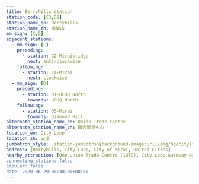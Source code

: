 ```yaml
---
title: Berryhills station
station_code: [C3,D2]
station_name_en: Berryhills
station_name_zh: 啤梨山
mm_sign: [C,D]
adjacent_stations:
  - mm_sign: [C]
    preceding:
      - station: C2-Miraibridge
        next: anti-clockwise
    following:
      - station: C4-Mirai
        next: clockwise
  - mm_sign: [D]
    preceding:
      - station: D1-UCHQ North
        towards: UCHQ North
    following:
      - station: D3-Mirai
        towards: Diamond Hill
alternate_station_name_en: Union Trade Centre
alternate_station_name_zh: 聯合貿易中心
location_en: City Loop
location_zh: 三環
jumbotron_style: .station-jumbotron{background-image:url(/img/bg/cityloopline.png),url(/img/bg/diamondline.png);background-repeat:no-repeat;background-size:100% 10px;background-position:0 115px,0 145px}
address: [Berryhills, City Loop, City of Mirai, United Cities]
nearby_attraction: [One Union Trade Centre (1UTC), City Loop Gateway Horse Park, MineDonald's]
connecting_station: false
popular: false
date: 2020-06-29T00:38:00+08:00
---
```



